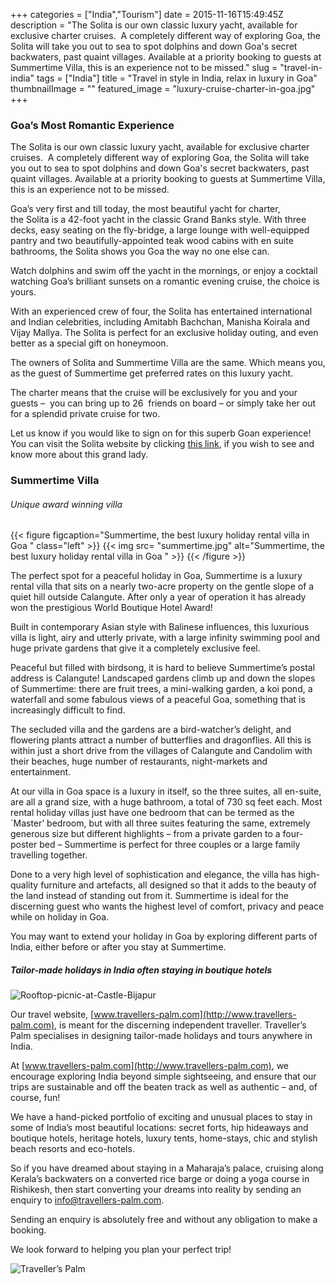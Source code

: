 +++
categories = ["India","Tourism"]
date = 2015-11-16T15:49:45Z
description = "The Solita is our own classic luxury yacht, available for exclusive charter cruises.  A completely different way of exploring Goa, the Solita will take you out to sea to spot dolphins and down Goa's secret backwaters, past quaint villages. Available at a priority booking to guests at Summertime Villa, this is an experience not to be missed."
slug = "travel-in-india"
tags = ["India"]
title = "Travel in style in India, relax in luxury in Goa"
thumbnailImage = ""
featured_image = "luxury-cruise-charter-in-goa.jpg"
+++


### Goa’s Most Romantic Experience

The Solita is our own classic luxury yacht, available for exclusive charter cruises.  A completely different way of exploring Goa, the Solita will take you out to sea to spot dolphins and down Goa's secret backwaters, past quaint villages. Available at a priority booking to guests at Summertime Villa, this is an experience not to be missed.

Goa’s very first and till today, the most beautiful yacht for charter, the Solita is a 42-foot yacht in the classic Grand Banks style. With three decks, easy seating on the fly-bridge, a large lounge with well-equipped pantry and two beautifully-appointed teak wood cabins with en suite bathrooms, the Solita shows you Goa the way no one else can.

Watch dolphins and swim off the yacht in the mornings, or enjoy a cocktail watching Goa’s brilliant sunsets on a romantic evening cruise, the choice is yours.

With an experienced crew of four, the Solita has entertained international and Indian celebrities, including Amitabh Bachchan, Manisha Koirala and Vijay Mallya. The Solita is perfect for an exclusive holiday outing, and even better as a special gift on honeymoon.

The owners of Solita and Summertime Villa are the same. Which means you, as the guest of Summertime get preferred rates on this luxury yacht.

The charter means that the cruise will be exclusively for you and your guests –  you can bring up to 26  friends on board – or simply take her out for a splendid private cruise for two.

Let us know if you would like to sign on for this superb Goan experience! You can visit the Solita website by clicking <a href="www.solita.co.in" target="_blank">this link</a>, if you wish to see and know more about this grand lady.

### Summertime Villa
###### Unique award winning villa
{{< figure figcaption="Summertime, the best luxury holiday rental villa in Goa " class="left" >}}
	{{< img src= "summertime.jpg"  alt="Summertime, the best luxury holiday rental villa in Goa " >}}
{{< /figure >}}

The perfect spot for a peaceful holiday in Goa, Summertime is a luxury rental villa that sits on a nearly two-acre property on the gentle slope of a quiet hill outside Calangute. After only a year of operation it has already won the prestigious World Boutique Hotel Award!

Built in contemporary Asian style with Balinese influences, this luxurious villa is light, airy and utterly private, with a large infinity swimming pool and huge private gardens that give it a completely exclusive feel.

Peaceful but filled with birdsong, it is hard to believe Summertime’s postal address is Calangute! Landscaped gardens climb up and down the slopes of Summertime: there are fruit trees, a mini-walking garden, a koi pond, a waterfall and some fabulous views of a peaceful Goa, something that is increasingly difficult to find.

The secluded villa and the gardens are a bird-watcher’s delight, and flowering plants attract a number of butterflies and dragonflies. All this is within just a short drive from the villages of Calangute and Candolim with their beaches, huge number of restaurants, night-markets and entertainment.

At our villa in Goa space is a luxury in itself, so the three suites, all en-suite, are all a grand size, with a huge bathroom, a total of 730 sq feet each. Most rental holiday villas just have one bedroom that can be termed as the `Master’ bedroom, but with all three suites featuring the same, extremely generous size but different highlights – from a private garden to a four-poster bed – Summertime is perfect for three couples or a large family travelling together.

Done to a very high level of sophistication and elegance, the villa has high-quality furniture and artefacts, all designed so that it adds to the beauty of the land instead of standing out from it. Summertime is ideal for the discerning guest who wants the highest level of comfort, privacy and peace while on holiday in Goa.

You may want to extend your holiday in Goa by exploring different parts of India, either before or after you stay at Summertime.

##### Tailor-made holidays in India often staying in boutique hotels
![Rooftop-picnic-at-Castle-Bijapur](https://images.ourmaninindia.com/Rooftop-picnic-at-Castle-Bijapur.jpg)

Our travel website, [www.travellers-palm.com](http://www.travellers-palm.com), is meant for the discerning independent traveller. Traveller’s Palm specialises in designing tailor-made holidays and tours anywhere in India.

At [www.travellers-palm.com](http://www.travellers-palm.com), we encourage exploring India beyond simple sightseeing, and ensure that our trips are sustainable and off the beaten track as well as authentic – and, of course, fun!

We have a hand-picked portfolio of exciting and unusual places to stay in some of India’s most beautiful locations: secret forts, hip hideaways and boutique hotels, heritage hotels, luxury tents, home-stays, chic and stylish beach resorts and eco-hotels.

So if you have dreamed about staying in a Maharaja’s palace, cruising along Kerala’s backwaters on a converted rice barge or doing a yoga course in Rishikesh, then start converting your dreams into reality by sending an enquiry to [info@travellers-palm.com](mailto:info@travellers-palm.com).

Sending an enquiry is absolutely free and without any obligation to make a booking.

We look forward to helping you plan your perfect trip!

![Traveller’s Palm](https://images.ourmaninindia.com/tpcom_logo.jpg)

